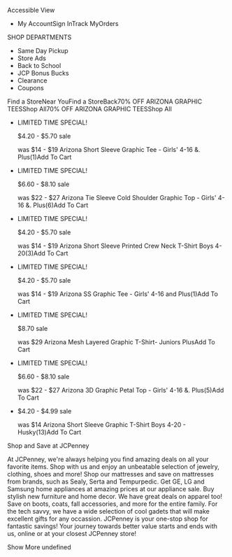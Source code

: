 Accessible View

*   My AccountSign InTrack MyOrders

SHOP DEPARTMENTS

*   Same Day Pickup
*   Store Ads
*   Back to School
*   JCP Bonus Bucks
*   Clearance
*   Coupons

Find a StoreNear YouFind a StoreBack70% OFF ARIZONA GRAPHIC TEESShop All70% OFF ARIZONA GRAPHIC TEESShop All

*   LIMITED TIME SPECIAL!
    
    $4.20 - $5.70 sale
    
    was $14 - $19 Arizona Short Sleeve Graphic Tee - Girls' 4-16 &. Plus(1)Add To Cart
*   LIMITED TIME SPECIAL!
    
    $6.60 - $8.10 sale
    
    was $22 - $27 Arizona Tie Sleeve Cold Shoulder Graphic Top - Girls' 4-16 &. Plus(6)Add To Cart
*   LIMITED TIME SPECIAL!
    
    $4.20 - $5.70 sale
    
    was $14 - $19 Arizona Short Sleeve Printed Crew Neck T-Shirt Boys 4-20(3)Add To Cart
*   LIMITED TIME SPECIAL!
    
    $4.20 - $5.70 sale
    
    was $14 - $19 Arizona SS Graphic Tee - Girls' 4-16 and Plus(1)Add To Cart
*   LIMITED TIME SPECIAL!
    
    $8.70 sale
    
    was $29 Arizona Mesh Layered Graphic T-Shirt- Juniors PlusAdd To Cart
*   LIMITED TIME SPECIAL!
    
    $6.60 - $8.10 sale
    
    was $22 - $27 Arizona 3D Graphic Petal Top - Girls' 4-16 &. Plus(5)Add To Cart
*   $4.20 - $4.99 sale
    
    was $14 Arizona Short Sleeve Graphic T-Shirt Boys 4-20 - Husky(13)Add To Cart

Shop and Save at JCPenney

At JCPenney, we're always helping you find amazing deals on all your favorite items. Shop with us and enjoy an unbeatable selection of jewelry, clothing, shoes and more! Shop our mattresses and save on mattresses from brands, such as Sealy, Serta and Tempurpedic. Get GE, LG and Samsung home appliances at amazing prices at our appliance sale. Buy stylish new furniture and home decor. We have great deals on apparel too! Save on boots, coats, fall accessories, and more for the entire family. For the tech savvy, we have a wide selection of cool gadets that will make excellent gifts for any occassion. JCPenney is your one-stop shop for fantastic savings! Your journey towards better value starts and ends with us, online or at your closest JCPenney store!

Show More undefined